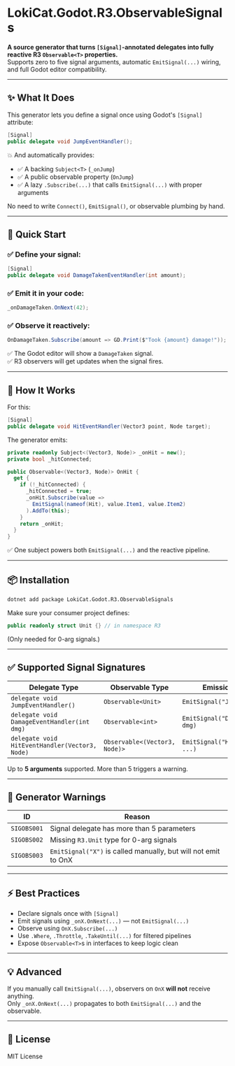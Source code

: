 ﻿# LokiCat.Godot.R3.ObservableSignals

**A source generator that turns `[Signal]`-annotated delegates into fully reactive R3 `Observable<T>` properties.**  
Supports zero to five signal arguments, automatic `EmitSignal(...)` wiring, and full Godot editor compatibility.

---

## ✨ What It Does

This generator lets you define a signal once using Godot's `[Signal]` attribute:

```csharp
[Signal]
public delegate void JumpEventHandler();
```

💥 And automatically provides:

- ✅ A backing `Subject<T>` (`_onJump`)
- ✅ A public observable property (`OnJump`)
- ✅ A lazy `.Subscribe(...)` that calls `EmitSignal(...)` with proper arguments

No need to write `Connect()`, `EmitSignal()`, or observable plumbing by hand.

---

## 🚀 Quick Start

### ✅ Define your signal:

```csharp
[Signal]
public delegate void DamageTakenEventHandler(int amount);
```

### ✅ Emit it in your code:

```csharp
_onDamageTaken.OnNext(42);
```

### ✅ Observe it reactively:

```csharp
OnDamageTaken.Subscribe(amount => GD.Print($"Took {amount} damage!"));
```

✅ The Godot editor will show a `DamageTaken` signal.  
✅ R3 observers will get updates when the signal fires.

---

## 🧠 How It Works

For this:

```csharp
[Signal]
public delegate void HitEventHandler(Vector3 point, Node target);
```

The generator emits:

```csharp
private readonly Subject<(Vector3, Node)> _onHit = new();
private bool _hitConnected;

public Observable<(Vector3, Node)> OnHit {
  get {
    if (!_hitConnected) {
      _hitConnected = true;
      _onHit.Subscribe(value =>
        EmitSignal(nameof(Hit), value.Item1, value.Item2)
      ).AddTo(this);
    }
    return _onHit;
  }
}
```

✅ One subject powers both `EmitSignal(...)` and the reactive pipeline.

---

## 📦 Installation

```sh
dotnet add package LokiCat.Godot.R3.ObservableSignals
```

Make sure your consumer project defines:

```csharp
public readonly struct Unit {} // in namespace R3
```

(Only needed for 0-arg signals.)

---

## ✅ Supported Signal Signatures

| Delegate Type                        | Observable Type                     | Emission |
|-------------------------------------|-------------------------------------|----------|
| `delegate void JumpEventHandler()`  | `Observable<Unit>`                  | `EmitSignal("Jump")` |
| `delegate void DamageEventHandler(int dmg)` | `Observable<int>`           | `EmitSignal("Damage", dmg)` |
| `delegate void HitEventHandler(Vector3, Node)` | `Observable<(Vector3, Node)>` | `EmitSignal("Hit", ...)` |

Up to **5 arguments** supported. More than 5 triggers a warning.

---

## 🚨 Generator Warnings

| ID        | Reason |
|-----------|--------|
| `SIGOBS001` | Signal delegate has more than 5 parameters |
| `SIGOBS002` | Missing `R3.Unit` type for 0-arg signals |
| `SIGOBS003` | `EmitSignal("X")` is called manually, but will not emit to OnX |

---

## ⚡ Best Practices

- Declare signals once with `[Signal]`
- Emit signals using `_onX.OnNext(...)` — not `EmitSignal(...)`
- Observe using `OnX.Subscribe(...)`
- Use `.Where`, `.Throttle`, `.TakeUntil(...)` for filtered pipelines
- Expose `Observable<T>`s in interfaces to keep logic clean

---

## 💡 Advanced

If you manually call `EmitSignal(...)`, observers on `OnX` **will not** receive anything.  
Only `_onX.OnNext(...)` propagates to both `EmitSignal(...)` and the observable.

---

## 📜 License

MIT License